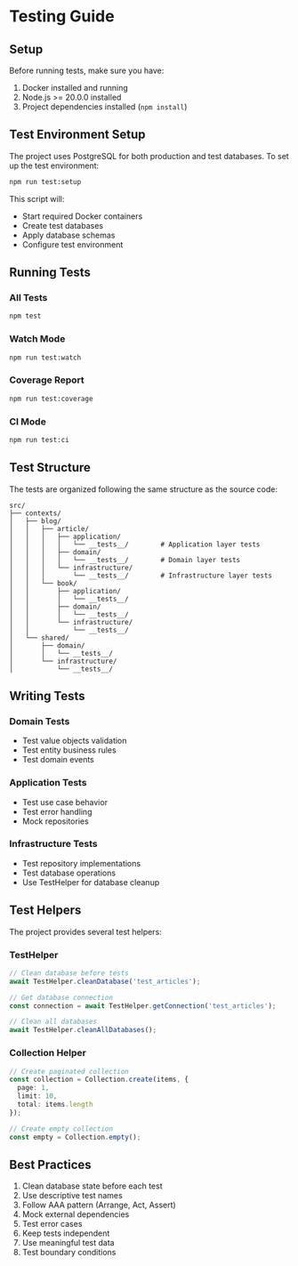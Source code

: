 # Testing Guide

## Setup

Before running tests, make sure you have:
1. Docker installed and running
2. Node.js >= 20.0.0 installed
3. Project dependencies installed (`npm install`)

## Test Environment Setup

The project uses PostgreSQL for both production and test databases. To set up the test environment:

```bash
npm run test:setup
```

This script will:
- Start required Docker containers
- Create test databases
- Apply database schemas
- Configure test environment

## Running Tests

### All Tests
```bash
npm test
```

### Watch Mode
```bash
npm run test:watch
```

### Coverage Report
```bash
npm run test:coverage
```

### CI Mode
```bash
npm run test:ci
```

## Test Structure

The tests are organized following the same structure as the source code:

```
src/
├── contexts/
│   ├── blog/
│   │   ├── article/
│   │   │   ├── application/
│   │   │   │   └── __tests__/        # Application layer tests
│   │   │   ├── domain/
│   │   │   │   └── __tests__/        # Domain layer tests
│   │   │   └── infrastructure/
│   │   │       └── __tests__/        # Infrastructure layer tests
│   │   └── book/
│   │       ├── application/
│   │       │   └── __tests__/
│   │       ├── domain/
│   │       │   └── __tests__/
│   │       └── infrastructure/
│   │           └── __tests__/
│   └── shared/
│       ├── domain/
│       │   └── __tests__/
│       └── infrastructure/
│           └── __tests__/
```

## Writing Tests

### Domain Tests
- Test value objects validation
- Test entity business rules
- Test domain events

### Application Tests
- Test use case behavior
- Test error handling
- Mock repositories

### Infrastructure Tests
- Test repository implementations
- Test database operations
- Use TestHelper for database cleanup

## Test Helpers

The project provides several test helpers:

### TestHelper
```typescript
// Clean database before tests
await TestHelper.cleanDatabase('test_articles');

// Get database connection
const connection = await TestHelper.getConnection('test_articles');

// Clean all databases
await TestHelper.cleanAllDatabases();
```

### Collection Helper
```typescript
// Create paginated collection
const collection = Collection.create(items, {
  page: 1,
  limit: 10,
  total: items.length
});

// Create empty collection
const empty = Collection.empty();
```

## Best Practices

1. Clean database state before each test
2. Use descriptive test names
3. Follow AAA pattern (Arrange, Act, Assert)
4. Mock external dependencies
5. Test error cases
6. Keep tests independent
7. Use meaningful test data
8. Test boundary conditions
